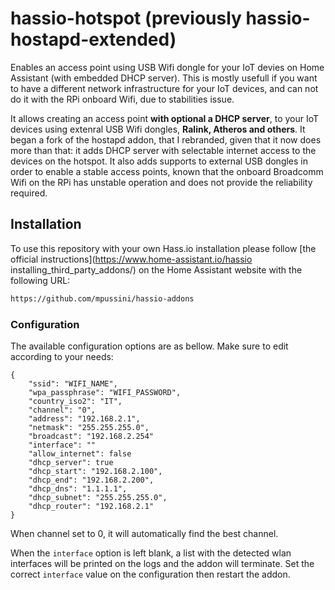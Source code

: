 # hassio-hotspot (previously hassio-hostapd-extended)
Enables an access point using USB Wifi dongle for your IoT devies on Home Assistant (with embedded DHCP server). This is mostly usefull if you want to have a different network infrastructure for your IoT devices, and can not do it with the RPi onboard Wifi, due to stabilities issue. 

It allows creating an access point **with optional a DHCP server**, to your IoT devices using extenral USB Wifi dongles, **Ralink, Atheros and others**. It began a fork of the hostapd addon, that I rebranded, given that it now does more than that: it adds DHCP server with selectable internet access to the devices on the hotspot. It also adds supports to external USB dongles in order to enable a stable access points, known that the onboard Broadcomm Wifi on the RPi has unstable operation and does not provide the reliability required.

## Installation

To use this repository with your own Hass.io installation please follow [the official instructions](https://www.home-assistant.io/hassio installing_third_party_addons/) on the Home Assistant website with the following URL:

```txt
https://github.com/mpussini/hassio-addons
```

### Configuration

The available configuration options are as bellow. Make sure to edit
according to your needs:

```
{
    "ssid": "WIFI_NAME",
    "wpa_passphrase": "WIFI_PASSWORD",
	"country_iso2": "IT",
    "channel": "0",
    "address": "192.168.2.1",
    "netmask": "255.255.255.0",
    "broadcast": "192.168.2.254"
    "interface": ""
    "allow_internet": false
    "dhcp_server": true
    "dhcp_start": "192.168.2.100",
    "dhcp_end": "192.168.2.200",
    "dhcp_dns": "1.1.1.1",
    "dhcp_subnet": "255.255.255.0",
    "dhcp_router": "192.168.2.1"
}

```
When channel set to 0, it will automatically find the best channel. 

When the `interface` option is left blank, a list with the detected wlan
interfaces will be printed on the logs and the addon will terminate. Set
the correct `interface` value on the configuration then restart the addon.
